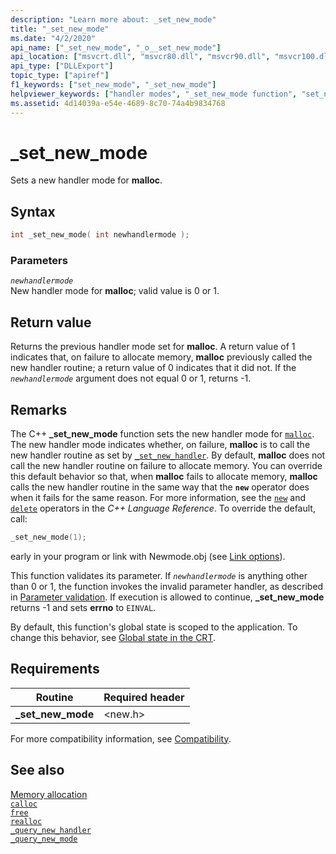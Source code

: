 ```yaml
---
description: "Learn more about: _set_new_mode"
title: "_set_new_mode"
ms.date: "4/2/2020"
api_name: ["_set_new_mode", "_o__set_new_mode"]
api_location: ["msvcrt.dll", "msvcr80.dll", "msvcr90.dll", "msvcr100.dll", "msvcr100_clr0400.dll", "msvcr110.dll", "msvcr110_clr0400.dll", "msvcr120.dll", "msvcr120_clr0400.dll", "ucrtbase.dll", "api-ms-win-crt-heap-l1-1-0.dll", "api-ms-win-crt-private-l1-1-0.dll"]
api_type: ["DLLExport"]
topic_type: ["apiref"]
f1_keywords: ["set_new_mode", "_set_new_mode"]
helpviewer_keywords: ["handler modes", "_set_new_mode function", "set_new_mode function"]
ms.assetid: 4d14039a-e54e-4689-8c70-74a4b9834768
---
```

# _set_new_mode

Sets a new handler mode for **malloc**.

## Syntax

```cpp
int _set_new_mode( int newhandlermode );
```

### Parameters

*`newhandlermode`*\
New handler mode for **malloc**; valid value is 0 or 1.

## Return value

Returns the previous handler mode set for **malloc**. A return value of 1 indicates that, on failure to allocate memory, **malloc** previously called the new handler routine; a return value of 0 indicates that it did not. If the *`newhandlermode`* argument does not equal 0 or 1, returns -1.

## Remarks

The C++ **_set_new_mode** function sets the new handler mode for [`malloc`](malloc.md). The new handler mode indicates whether, on failure, **malloc** is to call the new handler routine as set by [`_set_new_handler`](set-new-handler.md). By default, **malloc** does not call the new handler routine on failure to allocate memory. You can override this default behavior so that, when **malloc** fails to allocate memory, **malloc** calls the new handler routine in the same way that the **`new`** operator does when it fails for the same reason. For more information, see the [`new`](../../cpp/new-operator-cpp.md) and [`delete`](../../cpp/delete-operator-cpp.md) operators in the *C++ Language Reference*. To override the default, call:

```cpp
_set_new_mode(1);
```

early in your program or link with Newmode.obj (see [Link options](../link-options.md)).

This function validates its parameter. If *`newhandlermode`* is anything other than 0 or 1, the function invokes the invalid parameter handler, as described in [Parameter validation](../parameter-validation.md). If execution is allowed to continue, <strong>_set_new_mode</strong> returns -1 and sets **errno** to `EINVAL`.

By default, this function's global state is scoped to the application. To change this behavior, see [Global state in the CRT](../global-state.md).

## Requirements

|Routine|Required header|
|-------------|---------------------|
|**_set_new_mode**|\<new.h>|

For more compatibility information, see [Compatibility](../compatibility.md).

## See also

[Memory allocation](../memory-allocation.md)\
[`calloc`](calloc.md)\
[`free`](free.md)\
[`realloc`](realloc.md)\
[`_query_new_handler`](query-new-handler.md)\
[`_query_new_mode`](query-new-mode.md)
